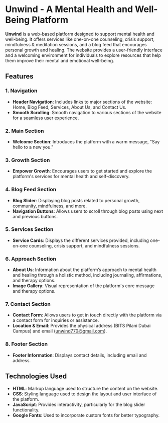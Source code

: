 # Unwind - A Mental Health and Well-Being Platform

**Unwind** is a web-based platform designed to support mental health and well-being. It offers services like one-on-one counseling, crisis support, mindfulness & meditation sessions, and a blog feed that encourages personal growth and healing. The website provides a user-friendly interface and a welcoming environment for individuals to explore resources that help them improve their mental and emotional well-being.

## Features

### 1. **Navigation**
   - **Header Navigation**: Includes links to major sections of the website: Home, Blog Feed, Services, About Us, and Contact Us.
   - **Smooth Scrolling**: Smooth navigation to various sections of the website for a seamless user experience.

### 2. **Main Section**
   - **Welcome Section**: Introduces the platform with a warm message, "Say hello to a new you."
   
### 3. **Growth Section**
   - **Empower Growth**: Encourages users to get started and explore the platform's services for mental health and self-discovery.

### 4. **Blog Feed Section**
   - **Blog Slider**: Displaying blog posts related to personal growth, community, mindfulness, and more.
   - **Navigation Buttons**: Allows users to scroll through blog posts using next and previous buttons.
   
### 5. **Services Section**
   - **Service Cards**: Displays the different services provided, including one-on-one counseling, crisis support, and mindfulness sessions.
   
### 6. **Approach Section**
   - **About Us**: Information about the platform’s approach to mental health and healing through a holistic method, including journaling, affirmations, and therapy options.
   - **Image Gallery**: Visual representation of the platform's core message and therapy options.

### 7. **Contact Section**
   - **Contact Form**: Allows users to get in touch directly with the platform via a contact form for inquiries or assistance.
   - **Location & Email**: Provides the physical address (BITS Pilani Dubai Campus) and email (unwind770@gmail.com).

### 8. **Footer Section**
   - **Footer Information**: Displays contact details, including email and address.

## Technologies Used
- **HTML**: Markup language used to structure the content on the website.
- **CSS**: Styling language used to design the layout and user interface of the platform.
- **JavaScript**: Provides interactivity, particularly for the blog slider functionality.
- **Google Fonts**: Used to incorporate custom fonts for better typography.
